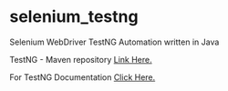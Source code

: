 # selenium_testng
Selenium WebDriver TestNG Automation written in Java

TestNG - Maven repository [Link Here.](https://mvnrepository.com/artifact/org.testng/testng)

For TestNG Documentation [Click Here.](https://testng.org/doc/documentation-main.html)
